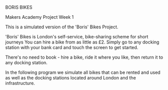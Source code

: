 BORIS BIKES

Makers Academy Project Week 1

This is a simulated version of the 'Boris' Bikes Project.

'Boris' Bikes is London's self-service, bike-sharing scheme for short journeys
You can hire a bike from as little as £2. Simply go to any docking station with
your bank card and touch the screen to get started.

There's no need to book - hire a bike, ride it where you like, then return it
to any docking station.

In the following program we simulate all bikes that can be rented and used as
well as the docking stations located around London and the infrastructure.

